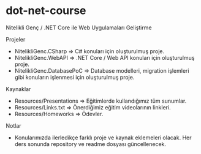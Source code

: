 # dot-net-course
Nitelikli Genç / .NET Core ile Web Uygulamaları Geliştirme

Projeler
* NitelikliGenc.CSharp => C# konuları için oluşturulmuş proje.
* NitelikliGenc.WebAPI => .NET Core / Web API konuları için oluşturulmuş proje.
* NitelikliGenc.DatabasePoC => Database modelleri, migration işlemleri gibi konuların işlenmesi için oluşturulmuş proje.

Kaynaklar
* Resources/Presentations => Eğitimlerde kullandığımız tüm sunumlar.
* Resources/Links.txt => Önerdiğimiz eğitim videolarının linkleri.
* Resources/Homeworks => Ödevler.

Notlar
* Konularımızda ilerledikçe farklı proje ve kaynak eklemeleri olacak. Her ders sonunda repository ve readme dosyası güncellenecek.
